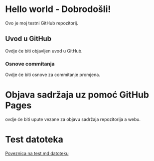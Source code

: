 # Hello world - Dobrodošli!
Ovo je moj testni GitHub repozitorij.

## Uvod u GitHub

Ovdje će biti objavljen uvod u GitHub.

### Osnove commitanja

Ovdje će biti osnove za commitanje promjena.

# Objava sadržaja uz pomoć GitHub Pages

ovdje će biti upute vezane za objavu sadržaja repozitorija a webu.

# Test datoteka

[Poveznica na test.md datoteku](test.md)

